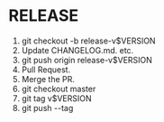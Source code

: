 RELEASE
=======

1. git checkout -b release-v$VERSION
1. Update CHANGELOG.md. etc.
1. git push origin release-v$VERSION
1. Pull Request.
1. Merge the PR.
1. git checkout master
1. git tag v$VERSION
1. git push --tag
